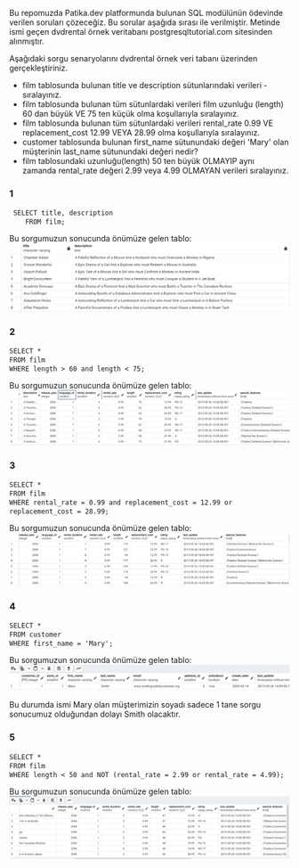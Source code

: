 Bu repomuzda Patika.dev platformunda bulunan SQL modülünün ödevinde verilen soruları çözeceğiz. Bu sorular aşağıda sırası ile verilmiştir. Metinde ismi geçen dvdrental örnek veritabanı postgresqltutorial.com sitesinden alınmıştır.


Aşağıdaki sorgu senaryolarını dvdrental örnek veri tabanı üzerinden gerçekleştiriniz.

- film tablosunda bulunan title ve description sütunlarındaki verileri -   sıralayınız.
- film tablosunda bulunan tüm sütunlardaki verileri film uzunluğu (length) 60 dan büyük VE 75 ten küçük olma koşullarıyla sıralayınız.
- film tablosunda bulunan tüm sütunlardaki verileri rental_rate 0.99 VE replacement_cost 12.99 VEYA 28.99 olma koşullarıyla sıralayınız.
- customer tablosunda bulunan first_name sütunundaki değeri 'Mary' olan müşterinin last_name sütunundaki değeri nedir?
- film tablosundaki uzunluğu(length) 50 ten büyük OLMAYIP aynı zamanda rental_rate değeri 2.99 veya 4.99 OLMAYAN verileri sıralayınız.
### 1

```
 SELECT title, description
    FROM film;
```
Bu sorgumuzun sonucunda önümüze gelen tablo:
![](1.png)

### 2
```
SELECT *
FROM film
WHERE length > 60 and length < 75;
```
Bu sorgumuzun sonucunda önümüze gelen tablo:
![](2.png)

### 3
```
SELECT *
FROM film
WHERE rental_rate = 0.99 and replacement_cost = 12.99 or replacement_cost = 28.99;
```
Bu sorgumuzun sonucunda önümüze gelen tablo:
![](3.png)

### 4
```
SELECT *
FROM customer
WHERE first_name = 'Mary';
```
Bu sorgumuzun sonucunda önümüze gelen tablo:
![](5.png)

Bu durumda ismi Mary olan müşterimizin soyadı sadece 1 tane sorgu sonucumuz olduğundan dolayı Smith olacaktır.

### 5
```
SELECT *
FROM film
WHERE length < 50 and NOT (rental_rate = 2.99 or rental_rate = 4.99);
```
Bu sorgumuzun sonucunda önümüze gelen tablo:
![](4.png)

